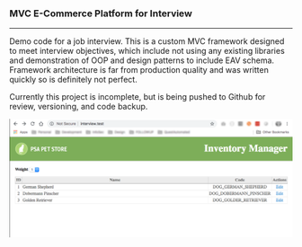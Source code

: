 ### MVC E-Commerce Platform for Interview
----

Demo code for a job interview. This is a custom MVC framework designed to meet interview objectives, which include not using any existing libraries and demonstration of OOP and design patterns to include EAV schema. Framework architecture is far from production quality and was written quickly so is definitely not perfect.

Currently this project is incomplete, but is being pushed to Github for review, versioning, and code backup.

![Screenshot of initial landing page](https://github.com/cillosis/ecommerce_interview/raw/master/screenshot-1.png)
      

